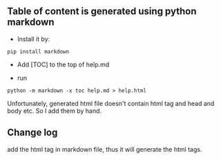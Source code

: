
## Table of content is generated using python markdown

- Install it by:

`pip install markdown`

- Add [TOC] to the top of help.md

- run

`python -m markdown -x toc help.md > help.html` 

Unfortunately, generated html file doesn't contain html tag and head and body etc. So I add them by hand.

## Change log

add the html tag in markdown file, thus it will generate the html tags.

